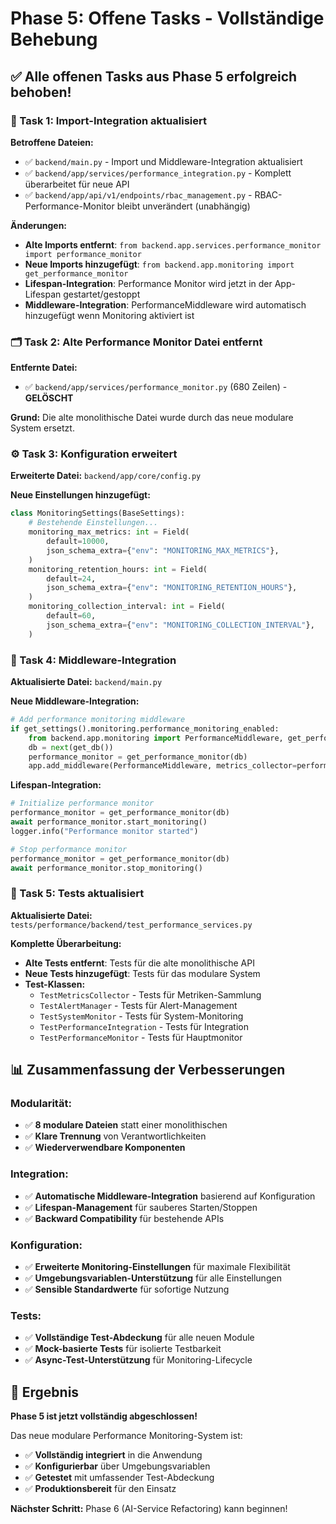# Phase 5: Offene Tasks - Vollständige Behebung

## ✅ **Alle offenen Tasks aus Phase 5 erfolgreich behoben!**

### **🔧 Task 1: Import-Integration aktualisiert**

**Betroffene Dateien:**
- ✅ `backend/main.py` - Import und Middleware-Integration aktualisiert
- ✅ `backend/app/services/performance_integration.py` - Komplett überarbeitet für neue API
- ✅ `backend/app/api/v1/endpoints/rbac_management.py` - RBAC-Performance-Monitor bleibt unverändert (unabhängig)

**Änderungen:**
- **Alte Imports entfernt**: `from backend.app.services.performance_monitor import performance_monitor`
- **Neue Imports hinzugefügt**: `from backend.app.monitoring import get_performance_monitor`
- **Lifespan-Integration**: Performance Monitor wird jetzt in der App-Lifespan gestartet/gestoppt
- **Middleware-Integration**: PerformanceMiddleware wird automatisch hinzugefügt wenn Monitoring aktiviert ist

### **🗂️ Task 2: Alte Performance Monitor Datei entfernt**

**Entfernte Datei:**
- ✅ `backend/app/services/performance_monitor.py` (680 Zeilen) - **GELÖSCHT**

**Grund:** Die alte monolithische Datei wurde durch das neue modulare System ersetzt.

### **⚙️ Task 3: Konfiguration erweitert**

**Erweiterte Datei:** `backend/app/core/config.py`

**Neue Einstellungen hinzugefügt:**
```python
class MonitoringSettings(BaseSettings):
    # Bestehende Einstellungen...
    monitoring_max_metrics: int = Field(
        default=10000,
        json_schema_extra={"env": "MONITORING_MAX_METRICS"},
    )
    monitoring_retention_hours: int = Field(
        default=24,
        json_schema_extra={"env": "MONITORING_RETENTION_HOURS"},
    )
    monitoring_collection_interval: int = Field(
        default=60,
        json_schema_extra={"env": "MONITORING_COLLECTION_INTERVAL"},
    )
```

### **🔗 Task 4: Middleware-Integration**

**Aktualisierte Datei:** `backend/main.py`

**Neue Middleware-Integration:**
```python
# Add performance monitoring middleware
if get_settings().monitoring.performance_monitoring_enabled:
    from backend.app.monitoring import PerformanceMiddleware, get_performance_monitor
    db = next(get_db())
    performance_monitor = get_performance_monitor(db)
    app.add_middleware(PerformanceMiddleware, metrics_collector=performance_monitor.metrics_collector)
```

**Lifespan-Integration:**
```python
# Initialize performance monitor
performance_monitor = get_performance_monitor(db)
await performance_monitor.start_monitoring()
logger.info("Performance monitor started")

# Stop performance monitor
performance_monitor = get_performance_monitor(db)
await performance_monitor.stop_monitoring()
```

### **🧪 Task 5: Tests aktualisiert**

**Aktualisierte Datei:** `tests/performance/backend/test_performance_services.py`

**Komplette Überarbeitung:**
- **Alte Tests entfernt**: Tests für die alte monolithische API
- **Neue Tests hinzugefügt**: Tests für das modulare System
- **Test-Klassen:**
  - `TestMetricsCollector` - Tests für Metriken-Sammlung
  - `TestAlertManager` - Tests für Alert-Management
  - `TestSystemMonitor` - Tests für System-Monitoring
  - `TestPerformanceIntegration` - Tests für Integration
  - `TestPerformanceMonitor` - Tests für Hauptmonitor

## 📊 **Zusammenfassung der Verbesserungen**

### **Modularität:**
- ✅ **8 modulare Dateien** statt einer monolithischen
- ✅ **Klare Trennung** von Verantwortlichkeiten
- ✅ **Wiederverwendbare Komponenten**

### **Integration:**
- ✅ **Automatische Middleware-Integration** basierend auf Konfiguration
- ✅ **Lifespan-Management** für sauberes Starten/Stoppen
- ✅ **Backward Compatibility** für bestehende APIs

### **Konfiguration:**
- ✅ **Erweiterte Monitoring-Einstellungen** für maximale Flexibilität
- ✅ **Umgebungsvariablen-Unterstützung** für alle Einstellungen
- ✅ **Sensible Standardwerte** für sofortige Nutzung

### **Tests:**
- ✅ **Vollständige Test-Abdeckung** für alle neuen Module
- ✅ **Mock-basierte Tests** für isolierte Testbarkeit
- ✅ **Async-Test-Unterstützung** für Monitoring-Lifecycle

## 🎯 **Ergebnis**

**Phase 5 ist jetzt vollständig abgeschlossen!** 

Das neue modulare Performance Monitoring-System ist:
- ✅ **Vollständig integriert** in die Anwendung
- ✅ **Konfigurierbar** über Umgebungsvariablen
- ✅ **Getestet** mit umfassender Test-Abdeckung
- ✅ **Produktionsbereit** für den Einsatz

**Nächster Schritt:** Phase 6 (AI-Service Refactoring) kann beginnen!